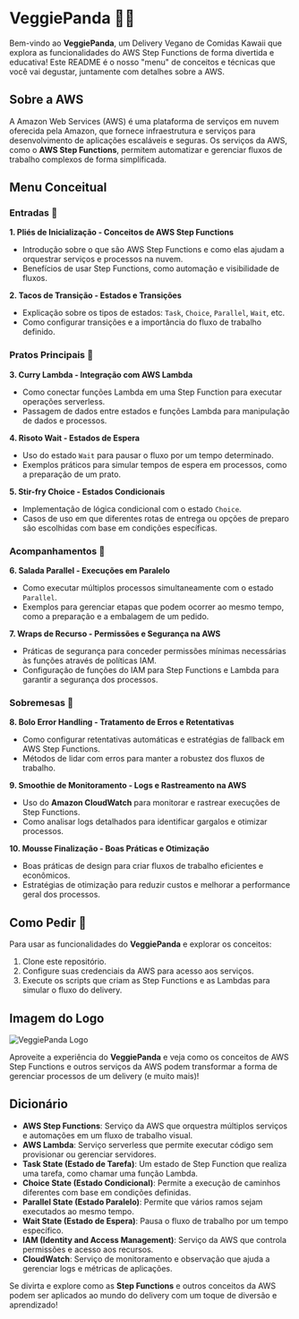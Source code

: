 # VeggiePanda 🐼🥦
Bem-vindo ao **VeggiePanda**, um Delivery Vegano de Comidas Kawaii que explora as funcionalidades do AWS Step Functions de forma divertida e educativa! Este README é o nosso "menu" de conceitos e técnicas que você vai degustar, juntamente com detalhes sobre a AWS.

## Sobre a AWS
A Amazon Web Services (AWS) é uma plataforma de serviços em nuvem oferecida pela Amazon, que fornece infraestrutura e serviços para desenvolvimento de aplicações escaláveis e seguras. Os serviços da AWS, como o **AWS Step Functions**, permitem automatizar e gerenciar fluxos de trabalho complexos de forma simplificada.

## Menu Conceitual

### Entradas 🍤
**1. Pliés de Inicialização - Conceitos de AWS Step Functions**
- Introdução sobre o que são AWS Step Functions e como elas ajudam a orquestrar serviços e processos na nuvem.
- Benefícios de usar Step Functions, como automação e visibilidade de fluxos.

**2. Tacos de Transição - Estados e Transições**
- Explicação sobre os tipos de estados: `Task`, `Choice`, `Parallel`, `Wait`, etc.
- Como configurar transições e a importância do fluxo de trabalho definido.

### Pratos Principais 🍛
**3. Curry Lambda - Integração com AWS Lambda**
- Como conectar funções Lambda em uma Step Function para executar operações serverless.
- Passagem de dados entre estados e funções Lambda para manipulação de dados e processos.

**4. Risoto Wait - Estados de Espera**
- Uso do estado `Wait` para pausar o fluxo por um tempo determinado.
- Exemplos práticos para simular tempos de espera em processos, como a preparação de um prato.

**5. Stir-fry Choice - Estados Condicionais**
- Implementação de lógica condicional com o estado `Choice`.
- Casos de uso em que diferentes rotas de entrega ou opções de preparo são escolhidas com base em condições específicas.

### Acompanhamentos 🍙
**6. Salada Parallel - Execuções em Paralelo**
- Como executar múltiplos processos simultaneamente com o estado `Parallel`.
- Exemplos para gerenciar etapas que podem ocorrer ao mesmo tempo, como a preparação e a embalagem de um pedido.

**7. Wraps de Recurso - Permissões e Segurança na AWS**
- Práticas de segurança para conceder permissões mínimas necessárias às funções através de políticas IAM.
- Configuração de funções do IAM para Step Functions e Lambda para garantir a segurança dos processos.

### Sobremesas 🍨
**8. Bolo Error Handling - Tratamento de Erros e Retentativas**
- Como configurar retentativas automáticas e estratégias de fallback em AWS Step Functions.
- Métodos de lidar com erros para manter a robustez dos fluxos de trabalho.

**9. Smoothie de Monitoramento - Logs e Rastreamento na AWS**
- Uso do **Amazon CloudWatch** para monitorar e rastrear execuções de Step Functions.
- Como analisar logs detalhados para identificar gargalos e otimizar processos.

**10. Mousse Finalização - Boas Práticas e Otimização**
- Boas práticas de design para criar fluxos de trabalho eficientes e econômicos.
- Estratégias de otimização para reduzir custos e melhorar a performance geral dos processos.

## Como Pedir 🍱
Para usar as funcionalidades do **VeggiePanda** e explorar os conceitos:
1. Clone este repositório.
2. Configure suas credenciais da AWS para acesso aos serviços.
3. Execute os scripts que criam as Step Functions e as Lambdas para simular o fluxo do delivery.

## Imagem do Logo
![VeggiePanda Logo](../assets/veggie.PNG)

Aproveite a experiência do **VeggiePanda** e veja como os conceitos de AWS Step Functions e outros serviços da AWS podem transformar a forma de gerenciar processos de um delivery (e muito mais)!

## Dicionário
- **AWS Step Functions**: Serviço da AWS que orquestra múltiplos serviços e automações em um fluxo de trabalho visual.
- **AWS Lambda**: Serviço serverless que permite executar código sem provisionar ou gerenciar servidores.
- **Task State (Estado de Tarefa)**: Um estado de Step Function que realiza uma tarefa, como chamar uma função Lambda.
- **Choice State (Estado Condicional)**: Permite a execução de caminhos diferentes com base em condições definidas.
- **Parallel State (Estado Paralelo)**: Permite que vários ramos sejam executados ao mesmo tempo.
- **Wait State (Estado de Espera)**: Pausa o fluxo de trabalho por um tempo específico.
- **IAM (Identity and Access Management)**: Serviço da AWS que controla permissões e acesso aos recursos.
- **CloudWatch**: Serviço de monitoramento e observação que ajuda a gerenciar logs e métricas de aplicações.

Se divirta e explore como as **Step Functions** e outros conceitos da AWS podem ser aplicados ao mundo do delivery com um toque de diversão e aprendizado!
